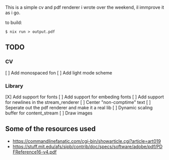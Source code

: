 This is a simple cv and pdf renderer i wrote over the weekend, il immprove it as i go.

to build:
```
$ nix run > output.pdf
```

## TODO
### CV
 [ ] Add monospaced fon
 [ ] Add light mode scheme
### Library
 [X] Add support for fonts
 [ ] Add support for embeding fonts
 [ ] Add support for newlines in the stream_renderer
 [ ] Center "non-comptime" text
 [ ] Seperate out the pdf renderer and make it a real lib
 [ ] Dynamic scaling buffer for content_stream
 [ ] Draw images

## Some of the resources used
 - https://commandlinefanatic.com/cgi-bin/showarticle.cgi?article=art019
 - https://stuff.mit.edu/afs/sipb/contrib/doc/specs/software/adobe/pdf/PDFReference16-v4.pdf
